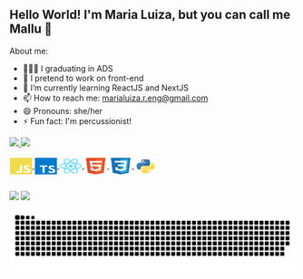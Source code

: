 ## Hello World! I'm Maria Luiza, but you can call me Mallu 👋

About me:

- 👩🏼‍🎓 I graduating in ADS
- 🔭 I pretend to work on front-end
- 🌱 I’m currently learning ReactJS and NextJS
- 📫 How to reach me: marialuiza.r.eng@gmail.com
- 😄 Pronouns: she/her
- ⚡ Fun fact: I'm percussionist!

<div>
  <a href="https://github.com/maria-luiza-rodrigues-ti">
  <img height="180em" src="https://github-readme-stats.vercel.app/api?username=maria-luiza-rodrigues-ti&show_icons=true&theme=omni&include_all_commits=true&count_private=true"/>
  <img height="180em" src="https://github-readme-stats.vercel.app/api/top-langs/?username=maria-luiza-rodrigues-ti&layout=compact&langs_count=7&theme=omni"/>
</div>

  
<div style="display: inline_block"><br>
  <img align="center" alt="Mallu-Js" height="30" width="40" src="https://raw.githubusercontent.com/devicons/devicon/master/icons/javascript/javascript-plain.svg">
  <img align="center" alt="Mallu-Ts" height="30" width="40" src="https://raw.githubusercontent.com/devicons/devicon/master/icons/typescript/typescript-plain.svg">
  <img align="center" alt="Mallu-React" height="30" width="40" src="https://raw.githubusercontent.com/devicons/devicon/master/icons/react/react-original.svg">
  <img align="center" alt="Mallu-HTML" height="30" width="40" src="https://raw.githubusercontent.com/devicons/devicon/master/icons/html5/html5-original.svg">
  <img align="center" alt="Mallu-CSS" height="30" width="40" src="https://raw.githubusercontent.com/devicons/devicon/master/icons/css3/css3-original.svg">
  <img align="center" alt="Mallu-Python" height="30" width="40" src="https://raw.githubusercontent.com/devicons/devicon/master/icons/python/python-original.svg">
</div>
 
  ##
  
 <div> 
  <a href = "mailto:marialuiza.r.eng@gmail.com"><img src="https://img.shields.io/badge/-Gmail-%23333?style=for-the-badge&logo=gmail&logoColor=white" target="_blank"></a>
  <a href="https://www.linkedin.com/in/m-luiza-rodrigues/" target="_blank"><img src="https://img.shields.io/badge/-LinkedIn-%230077B5?style=for-the-badge&logo=linkedin&logoColor=white" target="_blank"></a> 
 
  ![Snake animation](https://github.com/maria-luiza-rodrigues-ti/maria-luiza-rodrigues-ti/blob/output/github-contribution-grid-snake.svg)
 
</div>
